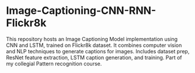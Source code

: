 # Image-Captioning-CNN-RNN-Flickr8k
This repository hosts an Image Captioning Model implementation using CNN and LSTM, trained on Flickr8k dataset. It combines computer vision and NLP techniques to generate captions for images. Includes dataset prep, ResNet feature extraction, LSTM caption generation, and training. Part of my collegial Pattern recognition course.
